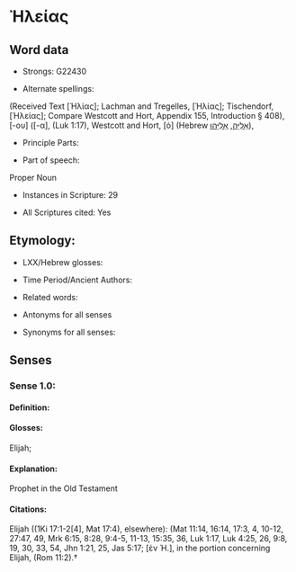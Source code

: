 # Ἠλείας

<!-- Status: S2=NeedsReview -->
<!-- Lexica used for edits:LN, BDAG   -->

## Word data

* Strongs: G22430

* Alternate spellings:

(Received Text [Ἠλίας]; Lachman and Tregelles, [Ἡλίας]; Tischendorf, [Ἡλείας]; Compare Westcott and Hort, Appendix 155, Introduction § 408), [-ου] ([-α], (Luk 1:17), Westcott and Hort, [ὁ] (Hebrew [אֵלִיָּה](//en-uhl/H0452), [אֵלִיָּהוּ](//en-uhl/H0453)),

* Principle Parts: 


* Part of speech: 

Proper Noun

* Instances in Scripture: 29

* All Scriptures cited: Yes

## Etymology: 


* LXX/Hebrew glosses: 


* Time Period/Ancient Authors: 


* Related words: 

* Antonyms for all senses

* Synonyms for all senses: 


## Senses 


### Sense  1.0: 

#### Definition: 

#### Glosses: 

Elijah; 

#### Explanation: 

Prophet in the Old Testament

#### Citations: 

Elijah ((1Ki 17:1-2[4], Mat 17:4), elsewhere): (Mat 11:14, 16:14, 17:3, 4, 10-12, 27:47, 49, Mrk 6:15, 8:28, 9:4-5, 11-13, 15:35, 36, Luk 1:17, Luk 4:25, 26, 9:8, 19, 30, 33, 54, Jhn 1:21, 25, Jas 5:17; [ἐν Ἠ.], in the portion concerning Elijah, (Rom 11:2).†
